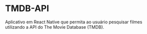 # TMDB-API
Aplicativo em React Native que permita ao usuário pesquisar filmes utilizando a API do The Movie Database (TMDB). 
